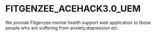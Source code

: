 # FITGENZEE_ACEHACK3.0_UEM
We provide Fitgenzee mental health support web application to those people who are suffering from anxiety,depression etc.
